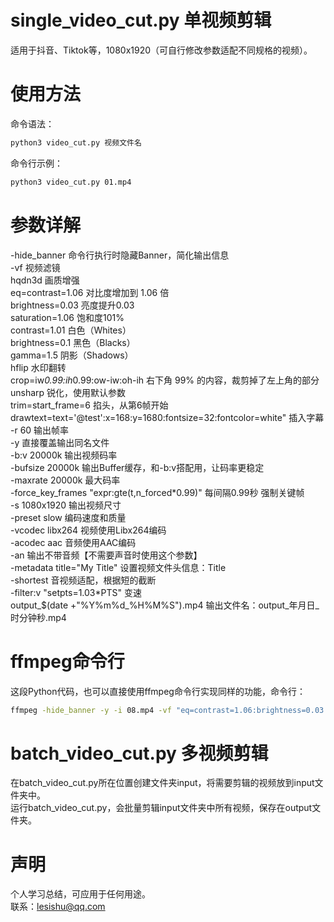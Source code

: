 # single_video_cut.py 单视频剪辑
适用于抖音、Tiktok等，1080x1920（可自行修改参数适配不同规格的视频）。

# 使用方法
命令语法：
```sh
python3 video_cut.py 视频文件名
```

命令行示例：
```sh
python3 video_cut.py 01.mp4
```

# 参数详解

-hide_banner  命令行执行时隐藏Banner，简化输出信息\
-vf	视频滤镜\
hqdn3d	画质增强\
eq=contrast=1.06	对比度增加到 1.06 倍\
brightness=0.03	亮度提升0.03\
saturation=1.06	饱和度101%\
contrast=1.01	白色（Whites）\
brightness=0.1	黑色（Blacks）\
gamma=1.5	阴影（Shadows）\
hflip	水印翻转\
crop=iw*0.99:ih*0.99:ow-iw:oh-ih	右下角 99% 的内容，裁剪掉了左上角的部分\
unsharp	锐化，使用默认参数\
trim=start_frame=6	掐头，从第6帧开始\
drawtext=text='@test':x=168:y=1680:fontsize=32:fontcolor=white"	插入字幕\
-r 60	输出帧率\
-y	直接覆盖输出同名文件\
-b:v 20000k	输出视频码率\
-bufsize 20000k	输出Buffer缓存，和-b:v搭配用，让码率更稳定\
-maxrate 20000k	最大码率\
-force_key_frames "expr:gte(t,n_forced\*0.99)"	每间隔0.99秒 强制关键帧\
-s 1080x1920	输出视频尺寸\
-preset slow	编码速度和质量\
-vcodec libx264	视频使用Libx264编码\
-acodec aac	音频使用AAC编码\
-an	输出不带音频【不需要声音时使用这个参数】\
-metadata title="My Title"	设置视频文件头信息：Title\
-shortest	音视频适配，根据短的截断\
-filter:v "setpts=1.03*PTS"	变速\
output_$(date +"%Y%m%d_%H%M%S").mp4	输出文件名：output_年月日_时分钟秒.mp4

# ffmpeg命令行
这段Python代码，也可以直接使用ffmpeg命令行实现同样的功能，命令行：
```sh
ffmpeg -hide_banner -y -i 08.mp4 -vf "eq=contrast=1.06:brightness=0.03:saturation=1.06:brightness=0.01:contrast=1.01:gamma=1.01,crop=iw\*0.99:ih\*0.99:ow-iw:oh-ih,unsharp,trim=start_frame=6,hflip,hqdn3d,setpts=PTS/1.06,drawtext=text='@test':x=w-mod(t\*30\\,w+tw):y=h-th-168:fontsize=36:fontcolor=white" -b:v 20000k -bufsize 20000k -maxrate 20000k -vcodec libx264 -acodec aac -shortest -force_key_frames "expr:gte(t,n_forced*0.99)" -r 60 -s 1080x1920 -preset slow -metadata title="My Title" output_$(date +"%Y%m%d_%H%M%S").mp4
```
# batch_video_cut.py 多视频剪辑
在batch_video_cut.py所在位置创建文件夹input，将需要剪辑的视频放到input文件夹中。\
运行batch_video_cut.py，会批量剪辑input文件夹中所有视频，保存在output文件夹。

# 声明
个人学习总结，可应用于任何用途。\
联系：lesishu@qq.com
